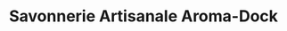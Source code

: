 ---
title: "Savonnerie Artisanale Aroma-Dock"
url: /la-roche-posay/savonnerie-artisanale-aroma-dock/
shop: Allgemein
---